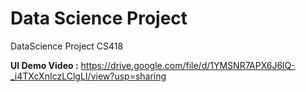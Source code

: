 # Data Science Project
DataScience Project CS418

**UI Demo Video :** https://drive.google.com/file/d/1YMSNR7APX6J6lQ-_i4TXcXnIczLClgLI/view?usp=sharing
